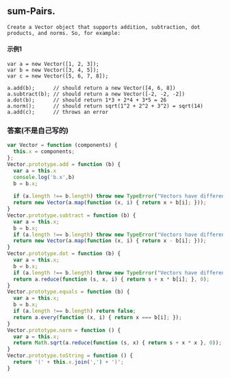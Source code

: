 ## sum-Pairs.
    Create a Vector object that supports addition, subtraction, dot products, and norms. So, for example:
#### 示例1
    var a = new Vector([1, 2, 3]);
    var b = new Vector([3, 4, 5]);
    var c = new Vector([5, 6, 7, 8]);

    a.add(b);      // should return a new Vector([4, 6, 8])
    a.subtract(b); // should return a new Vector([-2, -2, -2])
    a.dot(b);      // should return 1*3 + 2*4 + 3*5 = 26
    a.norm();      // should return sqrt(1^2 + 2^2 + 3^2) = sqrt(14)
    a.add(c);      // throws an error

### 答案(不是自己写的)
```  javascript
var Vector = function (components) {
  this.x = components;
};
Vector.prototype.add = function (b) {
  var a = this.x
  console.log('b.x',b)
  b = b.x;
  
  if (a.length !== b.length) throw new TypeError("Vectors have different length");
  return new Vector(a.map(function (x, i) { return x + b[i]; }));
}
Vector.prototype.subtract = function (b) {
  var a = this.x;
  b = b.x;
  if (a.length !== b.length) throw new TypeError("Vectors have different length");
  return new Vector(a.map(function (x, i) { return x - b[i]; }));
}
Vector.prototype.dot = function (b) {
  var a = this.x;
  b = b.x;
  if (a.length !== b.length) throw new TypeError("Vectors have different length");
  return a.reduce(function (s, x, i) { return s + x * b[i]; }, 0);
}
Vector.prototype.equals = function (b) {
  var a = this.x;
  b = b.x;
  if (a.length !== b.length) return false;
  return a.every(function (x, i) { return x === b[i]; });
}
Vector.prototype.norm = function () {
  var a = this.x;
  return Math.sqrt(a.reduce(function (s, x) { return s + x * x }, 0));
}
Vector.prototype.toString = function () {
  return '(' + this.x.join(',') + ')';
}
```

